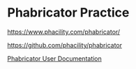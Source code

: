 # Phabricator Practice

https://www.phacility.com/phabricator/

https://github.com/phacility/phabricator

[Phabricator User Documentation](https://secure.phabricator.com/book/phabricator/)

